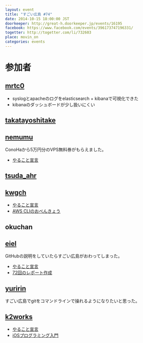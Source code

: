 ```yaml
---
layout: event
title: "すごい広島 #74"
date: 2014-10-15 18:00:00 JST
doorkeeper: http://great-h.doorkeeper.jp/events/16195
facebook: https://www.facebook.com/events/396173747196331/
togetter: http://togetter.com/li/732603
place: movin_on
categories: events
---
```


# 参加者


## [mrtc0](http://twitter.com/mrtc0)

* syslogとapacheのログをelasticsearch + kibanaで可視化できた
* kibanaのダッシュボードが少し扱いにくい


## [takatayoshitake](http://twitter.com/takatayoshitake)


## [nemumu](https://github.com/nemumu)

ConoHaから5万円分のVPS無料券がもらえました。

* [やること宣言](https://github.com/great-h/great-h.github.io/issues/1291)

## [tsuda_ahr](http://twitter.com/tsuda_ahr)


## [kwgch](https://github.com/kwgch)

* [やること宣言](https://github.com/great-h/great-h.github.io/issues/1290)
* [AWS CLIのおべんきょう](http://kwgch.github.io/blog/2014/10/15/great-h/)


## okuchan


## [eiel](http://eiel.info/)

GitHubの説明をしていたらすごい広島がおわってしまった。

* [やること宣言](https://github.com/great-h/great-h.github.io/issues/1296)
* [72回のレポート作成](https://www.facebook.com/great.hiroshima/posts/466042973538353)

## [yuririn](http://www.ginneko-atelier.com)

すごい広島でgitをコマンドラインで操れるようになりたいと思った。

## [k2works](https://github.com/k2works)

* [やること宣言](https://github.com/great-h/great-h.github.io/issues/1294)
* [iOSプログラミング入門](https://github.com/k2works/ios_programing_introduction)
